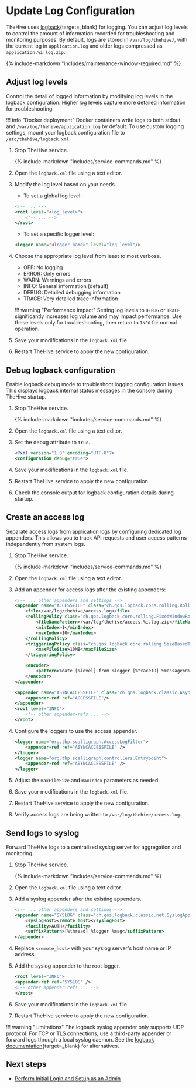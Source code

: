 # Update Log Configuration

TheHive uses [logback](https://logback.qos.ch/){target=_blank} for logging. You can adjust log levels to control the amount of information recorded for troubleshooting and monitoring purposes. By default, logs are stored in `/var/log/thehive/`, with the current log in `application.log` and older logs compressed as `application.%i.log.zip`.

{% include-markdown "includes/maintenance-window-required.md" %}

## Adjust log levels

Control the detail of logged information by modifying log levels in the logback configuration. Higher log levels capture more detailed information for troubleshooting.

!!! info "Docker deployment"
    Docker containers write logs to both stdout and `/var/log/thehive/application.log` by default. To use custom logging settings, mount your logback configuration file to `/etc/thehive/logback.xml`.

1. Stop TheHive service.

    {% include-markdown "includes/service-commands.md" %}

2. Open the `logback.xml` file using a text editor.

3. Modify the log level based on your needs.

    * To set a global log level:

    ```xml
    <!-- ... -->
    <root level="<log_level>">
        <!-- ... -->
    </root>
    ```

    * To set a specific logger level:

    ```xml
    <logger name="<logger_name>" level="log_level"/>
    ```

4. Choose the appropriate log level from least to most verbose.

    * OFF: No logging
    * ERROR: Only errors
    * WARN: Warnings and errors
    * INFO: General information (default)
    * DEBUG: Detailed debugging information
    * TRACE: Very detailed trace information

    !!! warning "Performance impact"
        Setting log levels to `DEBUG` or `TRACE` significantly increases log volume and may impact performance. Use these levels only for troubleshooting, then return to `INFO` for normal operation.

5. Save your modifications in the `logback.xml` file.

6. Restart TheHive service to apply the new configuration.

## Debug logback configuration

Enable logback debug mode to troubleshoot logging configuration issues. This displays logback internal status messages in the console during TheHive startup.

1. Stop TheHive service.

    {% include-markdown "includes/service-commands.md" %}

2. Open the `logback.xml` file using a text editor.

3. Set the debug attribute to `true`.

    ```xml
    <?xml version="1.0" encoding="UTF-8"?>
    <configuration debug="true">
    ```

4. Save your modifications in the `logback.xml` file.

5. Restart TheHive service to apply the new configuration.

6. Check the console output for logback configuration details during startup.

## Create an access log

Separate access logs from application logs by configuring dedicated log appenders. This allows you to track API requests and user access patterns independently from system logs.

1. Stop TheHive service.

    {% include-markdown "includes/service-commands.md" %}

2. Open the `logback.xml` file using a text editor.

3. Add an appender for access logs after the existing appenders:

    ```xml
    <!-- ... other appenders and settings -->
    <appender name="ACCESSFILE" class="ch.qos.logback.core.rolling.RollingFileAppender">
        <file>/var/log/thehive/access.log</file>
        <rollingPolicy class="ch.qos.logback.core.rolling.FixedWindowRollingPolicy">
            <fileNamePattern>/var/log/thehive/access.%i.log.zip</fileNamePattern>
            <minIndex>1</minIndex>
            <maxIndex>10</maxIndex>
        </rollingPolicy>
        <triggeringPolicy class="ch.qos.logback.core.rolling.SizeBasedTriggeringPolicy">
            <maxFileSize>10MB</maxFileSize>
        </triggeringPolicy>

        <encoder>
            <pattern>%date [%level] from %logger [%traceID] %message%n%xException</pattern>
        </encoder>
    </appender>

    <appender name="ASYNCACCESSFILE" class="ch.qos.logback.classic.AsyncAppender">
        <appender-ref ref="ACCESSFILE"/>
    </appender>
    <root level="INFO">
        <!-- other appender-refs ... -->
    </root>
    ```

4. Configure the loggers to use the access appender.

    ```xml
    <logger name="org.thp.scalligraph.AccessLogFilter">
        <appender-ref ref="ASYNCACCESSFILE" />
    </logger>
    <logger name="org.thp.scalligraph.controllers.Entrypoint">
        <appender-ref ref="ASYNCACCESSFILE" />
    </logger>
    ```

5. Adjust the `maxFileSize` and `maxIndex` parameters as needed.

6. Save your modifications in the `logback.xml` file.

7. Restart TheHive service to apply the new configuration.

8. Verify access logs are being written to `/var/log/thehive/access.log`.

## Send logs to syslog

Forward TheHive logs to a centralized syslog server for aggregation and monitoring.

1. Stop TheHive service.

    {% include-markdown "includes/service-commands.md" %}

2. Open the `logback.xml` file using a text editor.

3. Add a syslog appender after the existing appenders.

    ```xml
    <!-- ... other appenders and settings -->
    <appender name="SYSLOG" class="ch.qos.logback.classic.net.SyslogAppender">
        <syslogHost><remote_host></syslogHost>
        <facility>AUTH</facility>
        <suffixPattern>[%thread] %logger %msg</suffixPattern>
    </appender>
    ```

4. Replace `<remote_host>` with your syslog server's host name or IP address.

5. Add the syslog appender to the root logger.

    ```xml
    <root level="INFO">
    <appender-ref ref="SYSLOG" />
    <!-- other appender-refs ... -->
    </root>
    ```

6. Save your modifications in the `logback.xml` file.

7. Restart TheHive service to apply the new configuration.

!!! warning "Limitations"
    The logback syslog appender only supports UDP protocol. For TCP or TLS connections, use a third-party appender or forward logs through a local syslog daemon. See the [logback documentation](https://logback.qos.ch/manual/appenders.html#SyslogAppender){target=_blank} for alternatives.

<h2>Next steps</h2>

* [Perform Initial Login and Setup as an Admin](../administration/perform-initial-setup-as-admin.md)